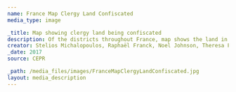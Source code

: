 ```yaml
---
name: France Map Clergy Land Confiscated
media_type: image

_title: Map showing clergy land being confiscated
description: Of the districts throughout France, map shows the land in that space belonging to the church could be between 0% and 40%
creator: Stelios Michalopoulos, Raphaël Franck, Noel Johnson, Theresa Finley
_date: 2017
source: CEPR

_path: /media_files/images/FranceMapClergyLandConfiscated.jpg 
layout: media_description
---
```


